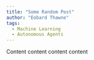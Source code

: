 ```yaml
---
title: "Some Random Post"
author: "Eobard Thawne"
tags:
  - Machine Learning
  - Autonomous Agents
---
```



<div style="width:100%; max-width:800px; margin:auto">  

Content content content content

</div>

